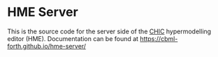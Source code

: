 # HME Server

This is the source code for the server side of the [CHIC](http://www.chic-vph.eu/) hypermodelling editor (HME). Documentation can be found at https://cbml-forth.github.io/hme-server/
